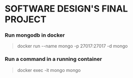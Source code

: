 # SOFTWARE DESIGN'S FINAL PROJECT

### Run mongodb in docker
> docker run --name mongo -p 27017:27017 -d mongo

### Run a command in a running container
> docker exec -it mongo mongo
